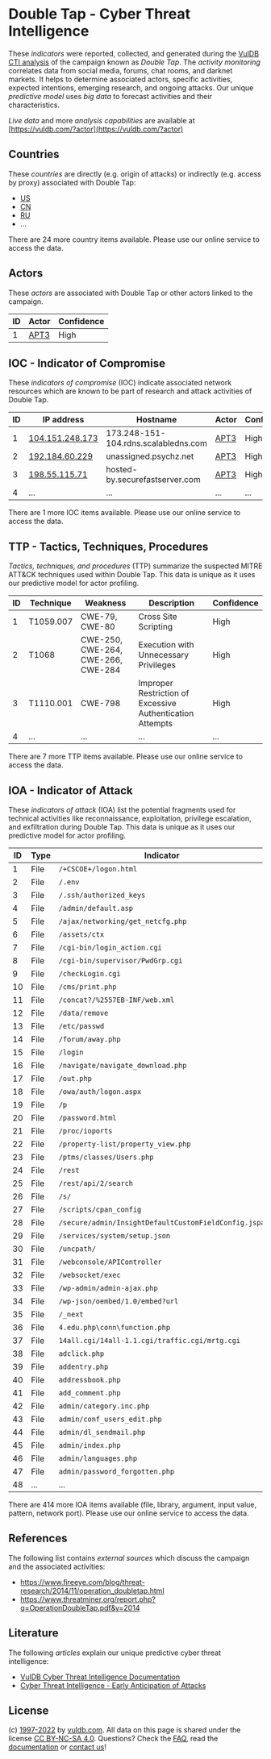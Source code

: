 # Double Tap - Cyber Threat Intelligence

These _indicators_ were reported, collected, and generated during the [VulDB CTI analysis](https://vuldb.com/?kb.cti) of the campaign known as _Double Tap_. The _activity monitoring_ correlates data from social media, forums, chat rooms, and darknet markets. It helps to determine associated actors, specific activities, expected intentions, emerging research, and ongoing attacks. Our unique _predictive model_ uses _big data_ to forecast activities and their characteristics.

_Live data_ and more _analysis capabilities_ are available at [https://vuldb.com/?actor](https://vuldb.com/?actor)

## Countries

These _countries_ are directly (e.g. origin of attacks) or indirectly (e.g. access by proxy) associated with Double Tap:

* [US](https://vuldb.com/?country.us)
* [CN](https://vuldb.com/?country.cn)
* [RU](https://vuldb.com/?country.ru)
* ...

There are 24 more country items available. Please use our online service to access the data.

## Actors

These _actors_ are associated with Double Tap or other actors linked to the campaign.

ID | Actor | Confidence
-- | ----- | ----------
1 | [APT3](https://vuldb.com/?actor.apt3) | High

## IOC - Indicator of Compromise

These _indicators of compromise_ (IOC) indicate associated network resources which are known to be part of research and attack activities of Double Tap.

ID | IP address | Hostname | Actor | Confidence
-- | ---------- | -------- | ----- | ----------
1 | [104.151.248.173](https://vuldb.com/?ip.104.151.248.173) | 173.248-151-104.rdns.scalabledns.com | [APT3](https://vuldb.com/?actor.apt3) | High
2 | [192.184.60.229](https://vuldb.com/?ip.192.184.60.229) | unassigned.psychz.net | [APT3](https://vuldb.com/?actor.apt3) | High
3 | [198.55.115.71](https://vuldb.com/?ip.198.55.115.71) | hosted-by.securefastserver.com | [APT3](https://vuldb.com/?actor.apt3) | High
4 | ... | ... | ... | ...

There are 1 more IOC items available. Please use our online service to access the data.

## TTP - Tactics, Techniques, Procedures

_Tactics, techniques, and procedures_ (TTP) summarize the suspected MITRE ATT&CK techniques used within Double Tap. This data is unique as it uses our predictive model for actor profiling.

ID | Technique | Weakness | Description | Confidence
-- | --------- | -------- | ----------- | ----------
1 | T1059.007 | CWE-79, CWE-80 | Cross Site Scripting | High
2 | T1068 | CWE-250, CWE-264, CWE-266, CWE-284 | Execution with Unnecessary Privileges | High
3 | T1110.001 | CWE-798 | Improper Restriction of Excessive Authentication Attempts | High
4 | ... | ... | ... | ...

There are 7 more TTP items available. Please use our online service to access the data.

## IOA - Indicator of Attack

These _indicators of attack_ (IOA) list the potential fragments used for technical activities like reconnaissance, exploitation, privilege escalation, and exfiltration during Double Tap. This data is unique as it uses our predictive model for actor profiling.

ID | Type | Indicator | Confidence
-- | ---- | --------- | ----------
1 | File | `/+CSCOE+/logon.html` | High
2 | File | `/.env` | Low
3 | File | `/.ssh/authorized_keys` | High
4 | File | `/admin/default.asp` | High
5 | File | `/ajax/networking/get_netcfg.php` | High
6 | File | `/assets/ctx` | Medium
7 | File | `/cgi-bin/login_action.cgi` | High
8 | File | `/cgi-bin/supervisor/PwdGrp.cgi` | High
9 | File | `/checkLogin.cgi` | High
10 | File | `/cms/print.php` | High
11 | File | `/concat?/%2557EB-INF/web.xml` | High
12 | File | `/data/remove` | Medium
13 | File | `/etc/passwd` | Medium
14 | File | `/forum/away.php` | High
15 | File | `/login` | Low
16 | File | `/navigate/navigate_download.php` | High
17 | File | `/out.php` | Medium
18 | File | `/owa/auth/logon.aspx` | High
19 | File | `/p` | Low
20 | File | `/password.html` | High
21 | File | `/proc/ioports` | High
22 | File | `/property-list/property_view.php` | High
23 | File | `/ptms/classes/Users.php` | High
24 | File | `/rest` | Low
25 | File | `/rest/api/2/search` | High
26 | File | `/s/` | Low
27 | File | `/scripts/cpan_config` | High
28 | File | `/secure/admin/InsightDefaultCustomFieldConfig.jspa` | High
29 | File | `/services/system/setup.json` | High
30 | File | `/uncpath/` | Medium
31 | File | `/webconsole/APIController` | High
32 | File | `/websocket/exec` | High
33 | File | `/wp-admin/admin-ajax.php` | High
34 | File | `/wp-json/oembed/1.0/embed?url` | High
35 | File | `/_next` | Low
36 | File | `4.edu.php\conn\function.php` | High
37 | File | `14all.cgi/14all-1.1.cgi/traffic.cgi/mrtg.cgi` | High
38 | File | `adclick.php` | Medium
39 | File | `addentry.php` | Medium
40 | File | `addressbook.php` | High
41 | File | `add_comment.php` | High
42 | File | `admin/category.inc.php` | High
43 | File | `admin/conf_users_edit.php` | High
44 | File | `admin/dl_sendmail.php` | High
45 | File | `admin/index.php` | High
46 | File | `admin/languages.php` | High
47 | File | `admin/password_forgotten.php` | High
48 | ... | ... | ...

There are 414 more IOA items available (file, library, argument, input value, pattern, network port). Please use our online service to access the data.

## References

The following list contains _external sources_ which discuss the campaign and the associated activities:

* https://www.fireeye.com/blog/threat-research/2014/11/operation_doubletap.html
* https://www.threatminer.org/report.php?q=OperationDoubleTap.pdf&y=2014

## Literature

The following _articles_ explain our unique predictive cyber threat intelligence:

* [VulDB Cyber Threat Intelligence Documentation](https://vuldb.com/?kb.cti)
* [Cyber Threat Intelligence - Early Anticipation of Attacks](https://www.scip.ch/en/?labs.20201022)

## License

(c) [1997-2022](https://vuldb.com/?kb.changelog) by [vuldb.com](https://vuldb.com/?kb.about). All data on this page is shared under the license [CC BY-NC-SA 4.0](https://creativecommons.org/licenses/by-nc-sa/4.0/). Questions? Check the [FAQ](https://vuldb.com/?kb.faq), read the [documentation](https://vuldb.com/?kb) or [contact us](https://vuldb.com/?contact)!
